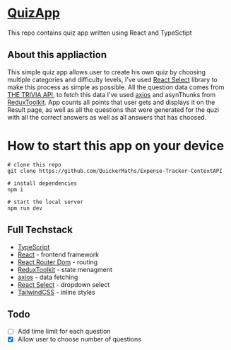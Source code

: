 # [QuizApp](https://quickermaths.github.io/QuizApp/)

This repo contains quiz app written using React and TypeSctipt

## About this appliaction

This simple quiz app allows user to create his own quiz by choosing multiple categories and difficulty levels, I've used [React Select](https://react-select.com/home) library to make this process
as simple as possible. All the question data comes from [THE TRIVIA API](https://the-trivia-api.com/), to fetch this data I've used [axios](https://axios-http.com/docs/intro) and asynThunks 
from [ReduxToolkit](https://redux-toolkit.js.org/). App counts all points that user gets and displays it on the Result page, as well as all the questions that were generated for the quzi with all the 
correct answers as well as all answers that has choosed.

# How to start this app on your device 

```
# clone this repo 
git clone https://github.com/QuickerMaths/Expense-Tracker-ContextAPI

# install dependencies 
npm i

# start the local server 
npm run dev
```

## Full Techstack

* [TypeScript](https://www.typescriptlang.org/)
* [React](https://react.dev/) - frontend framework
* [React Router Dom](https://reactrouter.com/en/main) - routing
* [ReduxToolkit](https://redux-toolkit.js.org/) - state menagment
* [axios](https://axios-http.com/docs/intro) - data fetching
* [React Select](https://react-select.com/home) - dropdown select
* [TailwindCSS](https://tailwindcss.com/) - inline styles 

## Todo

- [ ] Add time limit for each question 
- [x] Allow user to choose number of questions
